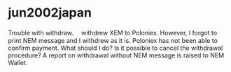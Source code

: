 # jun2002japan
Trouble with withdraw. 　withdrew XEM to Poloniex. However, I forgot to print NEM message and I withdrew as it is. Poloniex has not been able to confirm payment. What should I do?  Is it possible to cancel the withdrawal procedure? A report on withdrawal without NEM message is raised to NEM Wallet.

